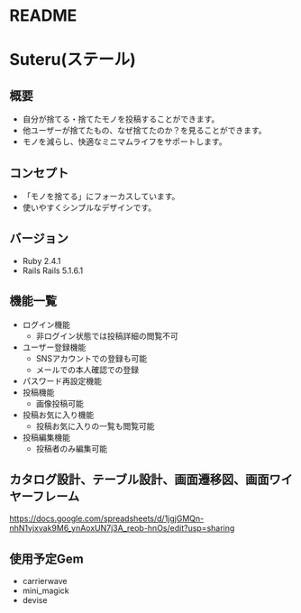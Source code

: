 # README

# Suteru(ステール)

## 概要
* 自分が捨てる・捨てたモノを投稿することができます。
* 他ユーザーが捨てたもの、なぜ捨てたのか？を見ることができます。
* モノを減らし、快適なミニマムライフをサポートします。

## コンセプト
* 「モノを捨てる」にフォーカスしています。
* 使いやすくシンプルなデザインです。

## バージョン
* Ruby 2.4.1
* Rails Rails 5.1.6.1

## 機能一覧
- ログイン機能
  - 非ログイン状態では投稿詳細の閲覧不可
- ユーザー登録機能
  - SNSアカウントでの登録も可能
  - メールでの本人確認での登録
- パスワード再設定機能
- 投稿機能
  - 画像投稿可能
- 投稿お気に入り機能
  - 投稿お気に入りの一覧も閲覧可能
- 投稿編集機能
  - 投稿者のみ編集可能

## カタログ設計、テーブル設計、画面遷移図、画面ワイヤーフレーム
https://docs.google.com/spreadsheets/d/1jgjGMQn-nhN1vjxvak9M6_ynAoxUN7j3A_reob-hnOs/edit?usp=sharing

## 使用予定Gem
* carrierwave
* mini_magick
* devise
